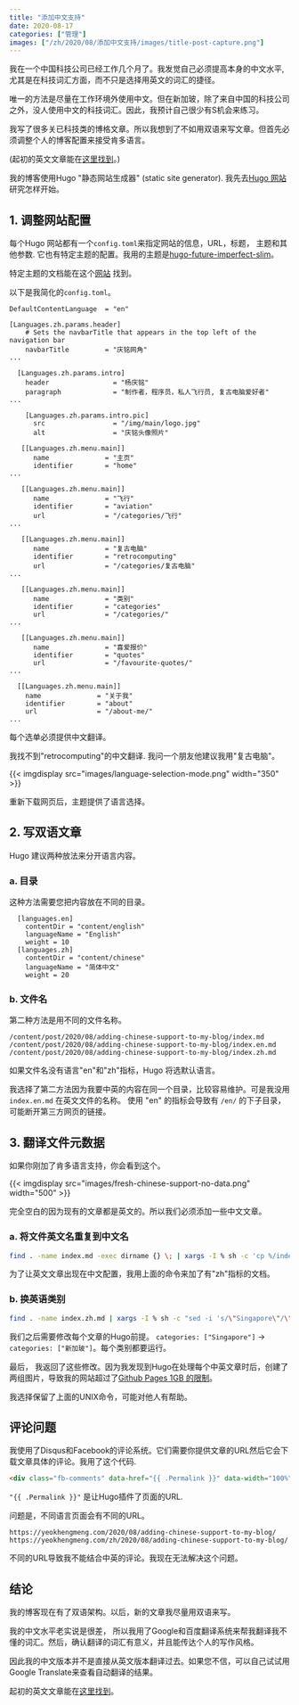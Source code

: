 ```yaml
---
title: "添加中文支持"
date: 2020-08-17
categories: ["管理"]
images: ["/zh/2020/08/添加中文支持/images/title-post-capture.png"]
---
```


我在一个中国科技公司已经工作几个月了。我发觉自己必须提高本身的中文水平, 尤其是在科技词汇方面，而不只是选择用英文的词汇的捷径。

唯一的方法是尽量在工作环境外使用中文。但在新加玻，除了来自中国的科技公司之外，没人使用中文的科技词汇。因此，我预计自己很少有S机会来练习。

我写了很多关已科技类的博格文章。所以我想到了不如用双语来写文章。但首先必须调整个人的博客配置来接受肯多语言。

(起初的英文文章能在[这里找到](/2020/08/adding-chinese-support-to-my-blog/)。)

<!--more-->

我的博客使用Hugo "静态网站生成器" (static site generator). 我先去[Hugo 网站](https://gohugo.io/content-management/multilingual/)研究怎样开始。

## 1. 调整网站配置

每个Hugo 网站都有一个`config.toml`来指定网站的信息，URL，标题， 主题和其他参数. 它也有特定主题的配置。我用的主题是[hugo-future-imperfect-slim](https://themes.gohugo.io/hugo-future-imperfect-slim/)。

特定主题的文档能在这个[网站]((https://github.com/pacollins/hugo-future-imperfect-slim/wiki/config.toml)) 找到。

以下是我简化的`config.toml`。

```
DefaultContentLanguage  = "en"

[Languages.zh.params.header]
    # Sets the navbarTitle that appears in the top left of the navigation bar
    navbarTitle         = "庆铭网角"
...
    
  [Languages.zh.params.intro]
    header                = "杨庆铭"
    paragraph             = "制作者，程序员，私人飞行员, 复古电脑爱好者"
...

    [Languages.zh.params.intro.pic]
      src                 = "/img/main/logo.jpg"
      alt                 = "庆铭头像照片"

   [[Languages.zh.menu.main]]
      name              = "主页"
      identifier        = "home"
...

   [[Languages.zh.menu.main]]
      name              = "飞行"
      identifier        = "aviation"
      url               = "/categories/飞行"
...

   [[Languages.zh.menu.main]]
      name              = "复古电脑"
      identifier        = "retrocomputing"
      url               = "/categories/复古电脑"
...

   [[Languages.zh.menu.main]]
      name              = "类别"
      identifier        = "categories"
      url               = "/categories/"
...

   [[Languages.zh.menu.main]]
      name              = "喜爱报价"
      identifier        = "quotes"
      url               = "/favourite-quotes/"
...

  [[Languages.zh.menu.main]]
    name              = "关于我"
    identifier        = "about"
    url               = "/about-me/"
...
```

每个选单必须提供中文翻译。

我找不到"retrocomputing"的中文翻译. 我问一个朋友他建议我用"复古电脑"。

{{< imgdisplay src="images/language-selection-mode.png" width="350" >}}

重新下载网页后，主题提供了语言选择。

## 2. 写双语文章

Hugo 建议两种放法来分开语言内容。

### a. 目录

这种方法需要您把内容放在不同的目录。

```
  [languages.en]
    contentDir = "content/english"
    languageName = "English"
    weight = 10
  [languages.zh]
    contentDir = "content/chinese"
    languageName = "简体中文"
    weight = 20
```

### b. 文件名

第二种方法是用不同的文件名称。

```
/content/post/2020/08/adding-chinese-support-to-my-blog/index.md
/content/post/2020/08/adding-chinese-support-to-my-blog/index.en.md
/content/post/2020/08/adding-chinese-support-to-my-blog/index.zh.md
```

如果文件名没有语言"en"和"zh"指标，Hugo 将选默认语言。

我选择了第二方法因为我要中英的内容在同一个目录，比较容易维护。可是我没用 `index.en.md` 在英文文件的名称。 使用 "en" 的指标会导致有 `/en/` 的下子目录，可能断开第三方网页的链接。

## 3. 翻译文件元数据

如果你刚加了肯多语言支持，你会看到这个。

{{< imgdisplay src="images/fresh-chinese-support-no-data.png" width="500" >}}

完全空白的因为现有的文章都是英文的。所以我们必须添加一些中文文章。

### a. 将文件英文名重复到中文名

```bash
find . -name index.md -exec dirname {} \; | xargs -I % sh -c 'cp %/index.md %/index.zh.md;'
```

为了让英文文章出现在中文配置，我用上面的命令来加了有"zh"指标的文档。

### b. 换英语类别

```bash
find . -name index.zh.md | xargs -I % sh -c "sed -i 's/\"Singapore\"/\"新加玻\"/g' %"
```

我们之后需要修改每个文章的Hugo前提。 `categories: ["Singapore"]` -> `categories: ["新加玻"]`。每个类别都要运行。

最后， 我返回了这些修改。因为我发现到Hugo在处理每个中英文章时后，创建了两组图片，导致我的网站超过了[Github Pages 1GB 的限制](https://docs.github.com/en/github/managing-large-files/what-is-my-disk-quota#file-and-repository-size-limitations)。

我选择保留了上面的UNIX命令，可能对他人有帮助。

## 评论问题

我使用了Disqus和Facebook的评论系统。它们需要你提供文章的URL然后它会下载文章具体的评论。我用了这个代码.

```html
<div class="fb-comments" data-href="{{ .Permalink }}" data-width="100%" data-numposts="5"></div>
```

`"{{ .Permalink }}"` 是让Hugo插件了页面的URL.

问题是，不同语言页面会有不同的URL。

```
https://yeokhengmeng.com/2020/08/adding-chinese-support-to-my-blog/
https://yeokhengmeng.com/zh/2020/08/adding-chinese-support-to-my-blog/
```

不同的URL导致我不能结合中英的评论。我现在无法解决这个问题。

## 结论

我的博客现在有了双语架构。以后，新的文章我尽量用双语来写。

我的中文水平老实说是很差， 所以我用了Google和百度翻译系统来帮我翻译我不懂的词汇。然后，确认翻译的词汇有意义，并且能传达个人的写作风格。

因此我的中文版本并不是直接从英文版本翻译过去。如果您不信，可以自己试试用Google Translate来查看自动翻译的结果。

起初的英文文章能在[这里找到](/2020/08/adding-chinese-support-to-my-blog/)。



